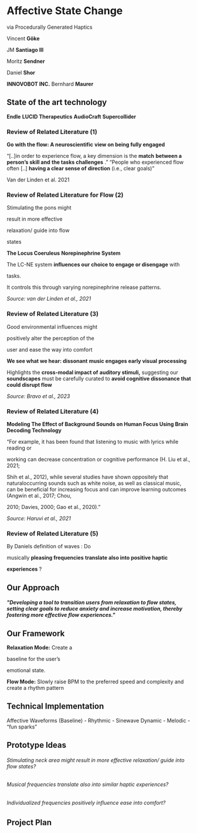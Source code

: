 # **Affective State** **Change**

via Procedurally Generated Haptics



Vincent **Göke**

JM **Santiago III**

Moritz **Sendner**



Daniel **Shor**

**INNOVOBOT INC.**
Bernhard **Maurer**


## **State of the art technology**

**Endle**
**LUCID Therapeutics** **AudioCraft**
**Supercollider**


### **Review of Related** **Literature (1)**

**Go with the flow: A neuroscientific**
**view on being fully engaged**


“[..]in order to experience flow, a
key dimension is the **match**
**between a person’s skill and**
**the tasks challenges** .”
“People who experienced flow
often [..] **having a clear sense of**
**direction** (i.e., clear goals)”


Van der Linden et al. 2021


### **Review of Related** **Literature for Flow (2)**

Stimulating the pons might


result in more effective

relaxation/ guide into flow


states



**The Locus Coeruleus**
**Norepinephrine System**


The LC-NE system **influences our**
**choice to engage or disengage** with

tasks.

It controls this through varying
norepinephrine release patterns.

_Source: van der Linden et al., 2021_


### **Review of Related** **Literature (3)**

Good environmental influences might

positively alter the perception of the

user and ease the way into comfort



**We see what we hear: dissonant**
**music engages early visual**
**processing**


Highlights the **cross-modal impact of**
**auditory stimuli,** suggesting our
**soundscapes** must be carefully curated
to **avoid cognitive dissonance that**
**could disrupt flow**


_Source: Bravo et al., 2023_


### **Review of Related** **Literature (4)**

**Modeling The Effect of Background Sounds on Human Focus Using Brain**
**Decoding Technology**


“For example, it has been found that listening to music with lyrics while reading or

working can decrease concentration or cognitive performance (H. Liu et al., 2021;

Shih et al., 2012), while several studies have shown oppositely that naturaloccurring sounds such as white noise, as well as classical music, can be beneficial
for increasing focus and can improve learning outcomes (Angwin et al., 2017; Chou,

2010; Davies, 2000; Gao et al., 2020).”


_Source: Haruvi et al., 2021_


### **Review of Related** **Literature (5)**



By Daniels definition of waves : Do

musically **pleasing frequencies**
**translate also into positive haptic**

**experiences** ?


## **Our Approach**

##### _"Developing a tool to transition users from relaxation to flow states,_ _setting clear goals to reduce anxiety and increase motivation,_ _thereby fostering more effective flow experiences."_


## **Our Framework**











**Relaxation Mode:** Create a

baseline for the user’s

emotional state.


**Flow Mode:** Slowly raise
BPM to the preferred speed
and complexity and create
a rhythm pattern


## **Technical Implementation**

Affective Waveforms (Baseline) - Rhythmic - Sinewave Dynamic - Melodic - “fun sparks”


## **Prototype Ideas**


###### Stimulating neck area might result in more effective relaxation/ guide into flow states?




###### Musical frequencies translate also into similar haptic experiences?


###### Individualized frequencies positively influence ease into comfort?


## **Project Plan**










